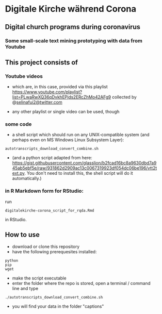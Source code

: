 # Digitale Kirche während Corona
## Digital church programs during coronavirus

### Some small-scale text mining prototyping with data from Youtube

## This project consists of 

### Youtube videos

- which are, in this case, provided via this playlist https://www.youtube.com/playlist?list=PLwaRwXQ36qDvkhEPjds2ERcZhMo42AFg9 collected by @selinafui2@twitter.com 

- any other playlist or single video can be used, though


### some code

- a shell script which should run on any UNIX-compatible system (and perhaps even on MS Windows Linux Subsystem Layer): 
```
autotranscripts_download_convert_combine.sh
```

- (and a python script adapted from here: https://gist.githubusercontent.com/glasslion/b2fcad16bc8a9630dbd7a945ab5ebf5e/raw/931862d2909ac13c0067319923df054dc06be196/vtt2text.py. You don't need to install this, the shell script will do it automatically.)

### in R Markdown form for RStudio:

run 

```
digitalekirche-corona_script_for_rqda.Rmd
```

in RStudio.

## How to use

- download or clone this repository
- have the following prerequesites installed:

```
python
pip
wget
```
- make the script executable
- enter the folder where the repo is stored, open a terminal / command line and type

```
./autotranscripts_download_convert_combine.sh

```
- you will find your data in the folder "captions" 



